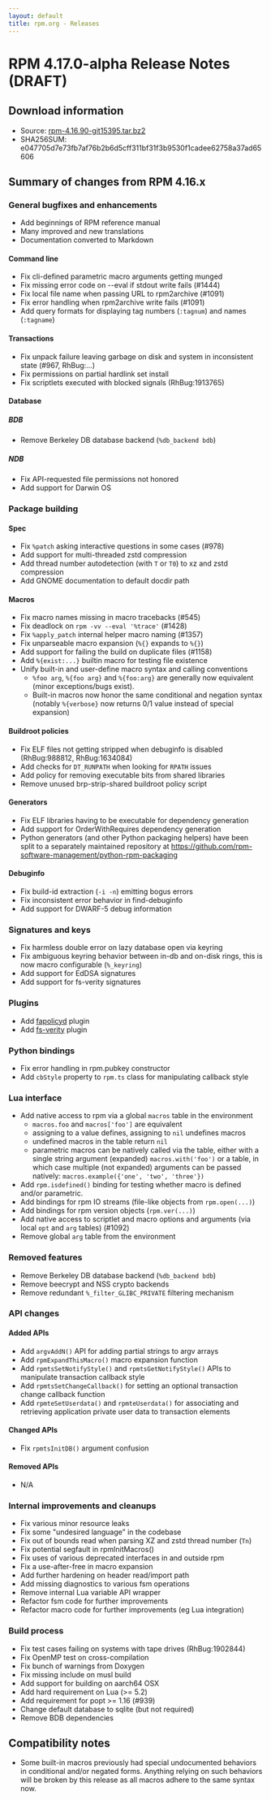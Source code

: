 ```yaml
---
layout: default
title: rpm.org - Releases
---
```


# RPM 4.17.0-alpha Release Notes (DRAFT)

## Download information
 * Source: [rpm-4.16.90-git15395.tar.bz2](https://ftp.osuosl.org/pub/rpm/releases/testing/rpm-4.16.90-git15395.tar.bz2)
 * SHA256SUM: e047705d7e73fb7af76b2b6d5cff311bf31f3b9530f1cadee62758a37ad65606

## Summary of changes from RPM 4.16.x

### General bugfixes and enhancements
* Add beginnings of RPM reference manual
* Many improved and new translations
* Documentation converted to Markdown

#### Command line
* Fix cli-defined parametric macro arguments getting munged 
* Fix missing error code on --eval if stdout write fails (#1444)
* Fix local file name when passing URL to rpm2archive (#1091)
* Fix error handling when rpm2archive write fails (#1091)
* Add query formats for displaying tag numbers (`:tagnum`) and names
  (`:tagname`)

#### Transactions
* Fix unpack failure leaving garbage on disk and system in inconsistent
  state (#967, RhBug:...)
* Fix permissions on partial hardlink set install
* Fix scriptlets executed with blocked signals (RhBug:1913765)

#### Database

##### BDB
* Remove Berkeley DB database backend (`%db_backend bdb`)

##### NDB
* Fix API-requested file permissions not honored
* Add support for Darwin OS

### Package building

#### Spec
* Fix `%patch` asking interactive questions in some cases (#978)
* Add support for multi-threaded zstd compression
* Add thread number autodetection (with `T` or `T0`) to xz and zstd
  compression
* Add GNOME documentation to default docdir path

#### Macros
* Fix macro names missing in macro tracebacks (#545)
* Fix deadlock on `rpm -vv --eval '%trace'` (#1428)
* Fix `%apply_patch` internal helper macro naming (#1357)
* Fix unparseable macro expansion (`%{}` expands to `%{}`)
* Add support for failing the build on duplicate files (#1158)
* Add `%{exist:...}` builtin macro for testing file existence
* Unify built-in and user-define macro syntax and calling conventions
  * `%foo arg`, `%{foo arg}` and `%{foo:arg}` are generally now equivalent
    (minor exceptions/bugs exist).
  * Built-in macros now honor the same conditional and negation syntax
    (notably `%{verbose}` now returns 0/1 value instead of special expansion)

#### Buildroot policies
* Fix ELF files not getting stripped when debuginfo is disabled (RhBug:988812,
  RhBug:1634084)
* Add checks for `DT_RUNPATH` when looking for `RPATH` issues
* Add policy for removing executable bits from shared libraries
* Remove unused brp-strip-shared buildroot policy script

#### Generators
* Fix ELF libraries having to be executable for dependency generation
* Add support for OrderWithRequires dependency generation
* Python generators (and other Python packaging helpers) have been split
  to a separately maintained repository at
  https://github.com/rpm-software-management/python-rpm-packaging

#### Debuginfo
* Fix build-id extraction (`-i -n`) emitting bogus errors
* Fix inconsistent error behavior in find-debuginfo
* Add support for DWARF-5 debug information

### Signatures and keys
* Fix harmless double error on lazy database open via keyring
* Fix ambiguous keyring behavior between in-db and on-disk rings, this
  is now macro configurable (`%_keyring`)
* Add support for EdDSA signatures
* Add support for fs-verity signatures

### Plugins
* Add [fapolicyd](https://github.com/linux-application-whitelisting/fapolicyd) plugin
* Add [fs-verity](https://www.kernel.org/doc/html/latest/filesystems/fsverity.html) plugin

### Python bindings
* Fix error handling in rpm.pubkey constructor
* Add `cbStyle` property to `rpm.ts` class for manipulating callback style

### Lua interface
* Add native access to rpm via a global `macros` table in the environment
  * `macros.foo` and `macros['foo']` are equivalent
  * assigning to a value defines, assigning to `nil` undefines macros
  * undefined macros in the table return `nil`
  * parametric macros can be natively called via the table, either with
    a single string argument (expanded) `macros.with('foo')` or
    a table, in which case multiple (not expanded) arguments can be
    passed natively: `macros.example({'one', 'two', 'three'})`
* Add `rpm.isdefined()` binding for testing whether macro is defined
  and/or parametric.
* Add bindings for rpm IO streams (file-like objects from `rpm.open(...)`)
* Add bindings for rpm version objects (`rpm.ver(...)`)
* Add native access to scriptlet and macro options and arguments
  (via local `opt` and `arg` tables) (#1092)
* Remove global `arg` table from the environment

### Removed features
* Remove Berkeley DB database backend (`%db_backend bdb`)
* Remove beecrypt and NSS crypto backends
* Remove redundant `%_filter_GLIBC_PRIVATE` filtering mechanism

### API changes

#### Added APIs
* Add `argvAddN()` API for adding partial strings to argv arrays
* Add `rpmExpandThisMacro()` macro expansion function
* Add `rpmtsSetNotifyStyle()` and `rpmtsGetNotifyStyle()` APIs to
  manipulate transaction callback style
* Add `rpmtsSetChangeCallback()` for setting an optional transaction
  change callback function
* Add `rpmteSetUserdata()` and `rpmteUserdata()` for associating and
  retrieving application private user data to transaction elements

#### Changed APIs
* Fix `rpmtsInitDB()` argument confusion

#### Removed APIs
* N/A

### Internal improvements and cleanups
* Fix various minor resource leaks
* Fix some "undesired language" in the codebase
* Fix out of bounds read when parsing XZ and zstd thread number (`Tn`)
* Fix potential segfault in rpmInitMacros()
* Fix uses of various deprecated interfaces in and outside rpm
* Fix a use-after-free in macro expansion
* Add further hardening on header read/import path
* Add missing diagnostics to various fsm operations
* Remove internal Lua variable API wrapper
* Refactor fsm code for further improvements
* Refactor macro code for further improvements (eg Lua integration)

### Build process
* Fix test cases failing on systems with tape drives (RhBug:1902844)
* Fix OpenMP test on cross-compilation
* Fix bunch of warnings from Doxygen
* Fix missing include on musl build
* Add support for building on aarch64 OSX
* Add hard requirement on Lua (>= 5.2)
* Add requirement for popt >= 1.16 (#939)
* Change default database to sqlite (but not required)
* Remove BDB dependencies

## Compatibility notes
* Some built-in macros previously had special undocumented behaviors in
  conditional and/or negated forms. Anything relying on such behaviors
  will be broken by this release as all macros adhere to the same
  syntax now.
